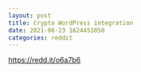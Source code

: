 ```yaml
--- 
layout: post 
title: Crypto WordPress integration 
date: 2021-06-23 1624451050 
categories: reddit 
--- 
```

https://redd.it/o6a7b6